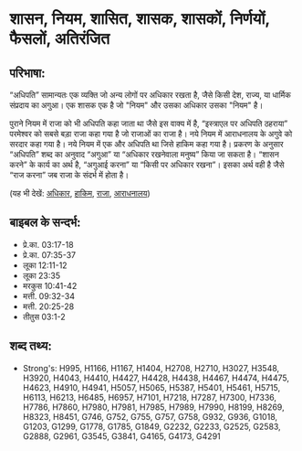 # शासन, नियम, शासित, शासक, शासकों, निर्णयों, फैसलों, अतिरंजित #

## परिभाषा: ##

“अधिपति” सामान्यतः एक व्यक्ति जो अन्य लोगों पर अधिकार रखता है, जैसे किसी देश, राज्य, या धार्मिक संप्रदाय का अगुआ। एक शासक एक है जो "नियम" और उसका अधिकार उसका "नियम" है।

पुराने नियम में राजा को भी अधिपति कहा जाता था जैसे इस वाक्य में है, “इस्त्राएल पर अधिपति ठहराया”
परमेश्वर को सबसे बड़ा राजा कहा गया है जो राजाओं का राजा है।
नये नियम में आराधनालय के अगुवे को सरदार कहा गया है।
नये नियम में एक और अधिपति था जिसे हाकिम कहा गया है।
प्रकरण के अनुसार “अधिपति” शब्द का अनुवाद “अगुआ” या “अधिकार रखनेवाला मनुष्य” किया जा सकता है।
“शासन करने” के कार्य का अर्थ है, “अगुआई करना” या “किसी पर अधिकार रखना”। इसका अर्थ वही है जैसे “राज करना” जब राजा के संदर्भ में होता है।

(यह भी देखें: [अधिकार](../authority.md), [हाकिम](../governor.md), [राजा](../king.md), [आराधनालय](../synagogue.md))

## बाइबल के सन्दर्भ: ##

* प्रे.का. 03:17-18
* प्रे.का. 07:35-37
* लूका 12:11-12
* लूका 23:35
* मरकुस 10:41-42
* मत्ती. 09:32-34
* मत्ती. 20:25-28
* तीतुस 03:1-2

## शब्द तथ्य: ##

* Strong's: H995, H1166, H1167, H1404, H2708, H2710, H3027, H3548, H3920, H4043, H4410, H4427, H4428, H4438, H4467, H4474, H4475, H4623, H4910, H4941, H5057, H5065, H5387, H5401, H5461, H5715, H6113, H6213, H6485, H6957, H7101, H7218, H7287, H7300, H7336, H7786, H7860, H7980, H7981, H7985, H7989, H7990, H8199, H8269, H8323, H8451, G746, G752, G755, G757, G758, G932, G936, G1018, G1203, G1299, G1778, G1785, G1849, G2232, G2233, G2525, G2583, G2888, G2961, G3545, G3841, G4165, G4173, G4291
